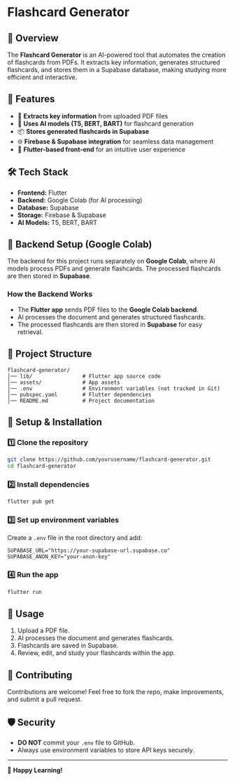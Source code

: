 # Flashcard Generator

## 📌 Overview
The **Flashcard Generator** is an AI-powered tool that automates the creation of flashcards from PDFs. It extracts key information, generates structured flashcards, and stores them in a Supabase database, making studying more efficient and interactive.

## 🚀 Features
- 📄 **Extracts key information** from uploaded PDF files
- 🤖 **Uses AI models (T5, BERT, BART)** for flashcard generation
- 📦 **Stores generated flashcards in Supabase**
- 🌐 **Firebase & Supabase integration** for seamless data management
- 📱 **Flutter-based front-end** for an intuitive user experience

## 🛠️ Tech Stack
- **Frontend:** Flutter
- **Backend:** Google Colab (for AI processing)
- **Database:** Supabase
- **Storage:** Firebase & Supabase
- **AI Models:** T5, BERT, BART

## 🔧 Backend Setup (Google Colab)
The backend for this project runs separately on **Google Colab**, where AI models process PDFs and generate flashcards. The processed flashcards are then stored in **Supabase**.

### **How the Backend Works**
- The **Flutter app** sends PDF files to the **Google Colab backend**.
- AI processes the document and generates structured flashcards.
- The processed flashcards are then stored in **Supabase** for easy retrieval.

## 📂 Project Structure
```
flashcard-generator/
│── lib/                # Flutter app source code
│── assets/             # App assets
│── .env                # Environment variables (not tracked in Git)
│── pubspec.yaml        # Flutter dependencies
│── README.md           # Project documentation
```

## 🔧 Setup & Installation
### **1️⃣ Clone the repository**
```sh
git clone https://github.com/yourusername/flashcard-generator.git
cd flashcard-generator
```

### **2️⃣ Install dependencies**
```sh
flutter pub get
```

### **3️⃣ Set up environment variables**
Create a `.env` file in the root directory and add:
```
SUPABASE_URL="https://your-supabase-url.supabase.co"
SUPABASE_ANON_KEY="your-anon-key"
```

### **4️⃣ Run the app**
```sh
flutter run
```

## 📝 Usage
1. Upload a PDF file.
2. AI processes the document and generates flashcards.
3. Flashcards are saved in Supabase.
4. Review, edit, and study your flashcards within the app.

## 🤝 Contributing
Contributions are welcome! Feel free to fork the repo, make improvements, and submit a pull request.

## 🛡️ Security
- **DO NOT** commit your `.env` file to GitHub.
- Always use environment variables to store API keys securely.


---
🚀 **Happy Learning!**

